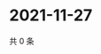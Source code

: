 # 2021-11-27

共 0 条

<!-- BEGIN WEIBO -->
<!-- 最后更新时间 Sat Nov 27 2021 00:22:35 GMT+0800 (China Standard Time) -->

<!-- END WEIBO -->
